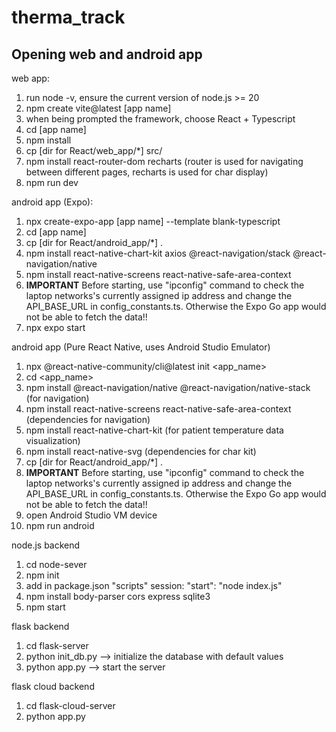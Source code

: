 # therma_track

## Opening web and android app

web app:

1. run node -v, ensure the current version of node.js >= 20
2. npm create vite@latest [app name]
3. when being prompted the framework, choose React + Typescript
4. cd [app name]
5. npm install
6. cp [dir for React/web_app/*] src/
7. npm install react-router-dom recharts (router is used for navigating between different pages, recharts is used for char display)
8. npm run dev

android app (Expo):

1. npx create-expo-app [app name] --template blank-typescript
2. cd [app name]
3. cp [dir for React/android_app/*] .
4. npm install react-native-chart-kit axios @react-navigation/stack @react-navigation/native
5. npm install react-native-screens react-native-safe-area-context
6. **IMPORTANT** Before starting, use "ipconfig" command to check the laptop networks's currently assigned ip address and change the API_BASE_URL in config_constants.ts. Otherwise the Expo Go app would not be able to fetch the data!!
7. npx expo start

android app (Pure React Native, uses Android Studio Emulator)

1. npx @react-native-community/cli@latest init <app_name>
2. cd <app_name>
3. npm install @react-navigation/native @react-navigation/native-stack (for navigation)
4. npm install react-native-screens react-native-safe-area-context (dependencies for navigation)
5. npm install react-native-chart-kit (for patient temperature data visualization)
6. npm install react-native-svg (dependencies for char kit)
7. cp [dir for React/android_app/*] .
8. **IMPORTANT** Before starting, use "ipconfig" command to check the laptop networks's currently assigned ip address and change the API_BASE_URL in config_constants.ts. Otherwise the Expo Go app would not be able to fetch the data!!
9. open Android Studio VM device
10. npm run android

node.js backend

1. cd node-sever
2. npm init
3. add in package.json "scripts" session: "start": "node index.js"
4. npm install body-parser cors express sqlite3
5. npm start

flask backend

1. cd flask-server
2. python init_db.py --> initialize the database with default values
3. python app.py --> start the server

flask cloud backend

1. cd flask-cloud-server
2. python app.py
